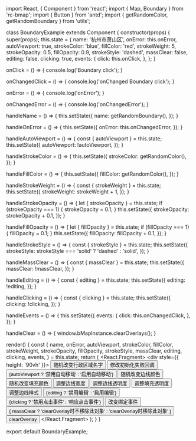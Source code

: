 import React, { Component } from 'react';
import { Map, Boundary } from 'rc-bmap';
import { Button } from 'antd';
import { getRandomColor, getRandomBoundary } from 'utils';

class BoundaryExample extends Component {
  constructor(props) {
    super(props);
    this.state = {
      name: '杭州市萧山区',
      onError: this.onError,
      autoViewport: true,
      strokeColor: 'blue',
      fillColor: 'red',
      strokeWeight: 5,
      strokeOpacity: 0.5,
      fillOpacity: 0.9,
      strokeStyle: 'dashed',
      massClear: false,
      editing: false,
      clicking: true,
      events: {
        click: this.onClick,
      },
    };
  }

  onClick = () => {
    console.log('Boundary click');
  }

  onChangedClick = () => {
    console.log('onChanged Boundary click');
  }

  onError = () => {
    console.log('onError');
  }

  onChangedError = () => {
    console.log('onChangedError');
  }

  handleName = () => {
    this.setState({
      name: getRandomBoundary(),
    });
  }

  handleOnError = () => {
    this.setState({
      onError: this.onChangedError,
    });
  }

  handleAutoViewport = () => {
    const { autoViewport } = this.state;
    this.setState({
      autoViewport: !autoViewport,
    });
  }

  handleStrokeColor = () => {
    this.setState({
      strokeColor: getRandomColor(),
    });
  }

  handleFillColor = () => {
    this.setState({
      fillColor: getRandomColor(),
    });
  }

  handleStrokeWeight = () => {
    const { strokeWeight } = this.state;
    this.setState({
      strokeWeight: strokeWeight + 1,
    });
  }

  handleStrokeOpacity = () => {
    let { strokeOpacity } = this.state;
    if (strokeOpacity === 1) {
      strokeOpacity = 0.1;
    }
    this.setState({
      strokeOpacity: strokeOpacity + 0.1,
    });
  }

  handleFillOpacity = () => {
    let { fillOpacity } = this.state;
    if (fillOpacity === 1) {
      fillOpacity = 0.1;
    }
    this.setState({
      fillOpacity: fillOpacity + 0.1,
    });
  }

  handleStrokeStyle = () => {
    const { strokeStyle } = this.state;
    this.setState({
      strokeStyle: strokeStyle === 'solid' ? 'dashed' : 'solid',
    });
  }

  handleMassClear = () => {
    const { massClear } = this.state;
    this.setState({
      massClear: !massClear,
    });
  }

  handleEditing = () => {
    const { editing } = this.state;
    this.setState({
      editing: !editing,
    });
  }

  handleClicking = () => {
    const { clicking } = this.state;
    this.setState({
      clicking: !clicking,
    });
  }

  handleEvents = () => {
    this.setState({
      events: {
        click: this.onChangedClick,
      },
    });
  }

  handleClear = () => {
    window.bMapInstance.clearOverlays();
  }

  render() {
    const {
      name, onError, autoViewport, strokeColor,
      fillColor, strokeWeight, strokeOpacity, fillOpacity, strokeStyle,
      massClear, editing, clicking, events,
    } = this.state;
    return (
      <React.Fragment>
        <div style={{ height: '90vh' }}>
          <Map
            ak="dbLUj1nQTvDvKXkov5fhnH5HIE88RUEO"
          >
            <Boundary
              name={name}
              onError={onError}
              autoViewport={autoViewport}
              strokeColor={strokeColor}
              fillColor={fillColor}
              strokeWeight={strokeWeight}
              strokeOpacity={strokeOpacity}
              fillOpacity={fillOpacity}
              strokeStyle={strokeStyle}
              massClear={massClear}
              editing={editing}
              clicking={clicking}
              events={events}
            />
          </Map>
        </div>
        <Button onClick={this.handleName}>随机改变行政区域名字</Button>
        <Button onClick={this.handleOnError}>修改初始化失败回调</Button>
        <Button onClick={this.handleAutoViewport}>
          {autoViewport ? '禁用自动移动' : '启用自动移动'}
        </Button>
        <Button onClick={this.handleStrokeColor}>随机改变边线颜色</Button>
        <Button onClick={this.handleFillColor}>随机改变填充颜色</Button>
        <Button onClick={this.handleStrokeWeight}>调整边线宽度</Button>
        <Button onClick={this.handleStrokeOpacity}>调整边线透明度</Button>
        <Button onClick={this.handleFillOpacity}>调整填充透明度</Button>
        <Button onClick={this.handleStrokeStyle}>调整边线样式</Button>
        <Button onClick={this.handleEditing}>
          {editing ? '禁用编辑' : '启用编辑'}
        </Button>
        <Button onClick={this.handleClicking}>
          {clicking ? '禁用点击事件' : '响应点击事件'}
        </Button>
        <Button onClick={this.handleEvents}>改变绑定事件</Button>
        <Button onClick={this.handleMassClear}>
          { massClear ? 'clearOverlay时不移除此对象' : 'clearOverlay时移除此对象' }
        </Button>
        <Button onClick={this.handleClear}>clearOverlay</Button>
      </React.Fragment>
    );
  }
}

export default BoundaryExample;
